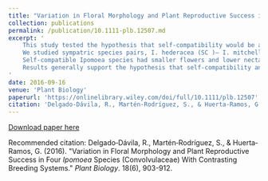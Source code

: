 ```yaml
---
title: "Variation in Floral Morphology and Plant Reproductive Success in Four <i>Ipomoea</i> Species (Convolvulaceae) With Contrasting Breeding Systems"
collection: publications
permalink: /publication/10.1111-plb.12507.md
excerpt: '
    This study tested the hypothesis that self‐compatibility would be associated with floral traits that facilitate autonomous self‐pollination to ensure reproduction under low pollinator visitation. In a comparison of two pairs of Ipomoea species with contrasting breeding systems, we predicted that self‐compatible (SC ) species would have smaller, less variable flowers, reduced herkogamy, lower pollinator visitation and higher reproductive success than their self‐incompatible (SI ) congeners.
    We studied sympatric species pairs, I. hederacea (SC )– I. mitchellae (SI ) and I. purpurea (SC )–I. indica (SI ), in Mexico, over two years. We quantified variation in floral traits and nectar production, documented pollinator visitation, and determined natural fruit and seed set. Hand‐pollination and bagging experiments were conducted to determine potential for autonomous self‐pollination and apomixis.
    Self‐compatible Ipomoea species had smaller flowers and lower nectar production than SI species; however, floral variation and integration did not vary according to breeding system. Bees were primary pollinators of all species, but visitation rates were seven times lower in SC than SI species. SC species had a high capacity for autonomous self‐pollination due to reduced herkogamy at the highest anther levels. Self‐compatible species had two to six times higher fruit set than SI species.
    Results generally support the hypothesis that self‐compatibility and autonomous self‐pollination ensure reproduction under low pollinator visitation. However, high variation in morphological traits of SC Ipomoea species suggests they maintain variation through outcrossing. Furthermore, reduced herkogamy was associated with high potential for autonomous self‐pollination, providing a reproductive advantage that possibly underlies transitions to self‐compatibility in Ipomoea.
'
date: 2016-09-16
venue: 'Plant Biology'
paperurl: 'https://onlinelibrary.wiley.com/doi/full/10.1111/plb.12507'
citation: 'Delgado‐Dávila, R., Martén‐Rodríguez, S., & Huerta‐Ramos, G. (2016). &quot;Variation in Floral Morphology and Plant Reproductive Success in Four <i>Ipomoea</i> Species (Convolvulaceae) With Contrasting Breeding Systems.&quot; <i>Plant Biology</i>. 18(6), 903-912.'
---
```

[Download paper here](https://www.researchgate.net/publication/308203245_Variation_in_floral_morphology_and_plant_reproductive_success_in_four_Ipomoea_species_Convolvulaceae_with_contrasting_breeding_systems)

Recommended citation: Delgado‐Dávila, R., Martén‐Rodríguez, S., & Huerta‐Ramos, G. (2016). &quot;Variation in Floral Morphology and Plant Reproductive Success in Four <i>Ipomoea</i> Species (Convolvulaceae) With Contrasting Breeding Systems.&quot; <i>Plant Biology</i>. 18(6), 903-912.
